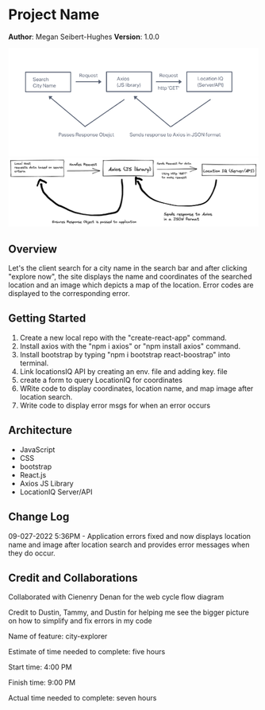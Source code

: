 # Project Name

**Author**: Megan Seibert-Hughes
**Version**: 1.0.0 

![alt](public/flow.png)
![alt](public/Untitled-2022-09-26-1402.png)

## Overview
Let's the client search for a city name in the search bar and after clicking "explore now", the site displays the name and coordinates of the searched location and an image which depicts a map of the location. Error codes are displayed to the corresponding error.

<!-- Provide a high level overview of what this application is and why you are building it, beyond the fact that it's an assignment for this class. (i.e. What's your problem domain?) -->

## Getting Started
<!-- What are the steps that a user must take in order to build this app on their own machine and get it running? -->
1. Create a new local repo with the "create-react-app" command.
2. Install axios with the "npm i axios" or "npm install axios" command.
3. Install bootstrap by typing "npm i bootstrap react-boostrap" into terminal.
4. Link locationsIQ API by creating an env. file and adding key. file
5. create a form to query LocationIQ for coordinates
6. WRite code to display coordinates, location name, and map image after location search.
7. Write code to display error msgs for when an error occurs

## Architecture
<!-- Provide a detailed description of the application design. What technologies (languages, libraries, etc) you're using, and any other relevant design information. -->
- JavaScript
- CSS
- bootstrap
- React.js
- Axios JS Library
- LocationIQ Server/API

## Change Log
<!-- Use this area to document the iterative changes made to your application as each feature is successfully implemented. Use time stamps. Here's an example:

01-01-2001 4:59pm - Application now has a fully-functional express server, with a GET route for the location resource. -->

09-027-2022 5:36PM - Application errors fixed and now displays location name and image after location search and provides error messages when they do occur.

## Credit and Collaborations
<!-- Give credit (and a link) to other people or resources that helped you build this application. -->

Collaborated with Cienenry Denan for the web cycle flow diagram

Credit to Dustin, Tammy, and Dustin for helping me see the bigger picture on how to simplify and fix errors in my code

Name of feature: city-explorer

Estimate of time needed to complete: five hours

Start time: 4:00 PM

Finish time: 9:00 PM

Actual time needed to complete: seven hours
